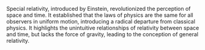 
Special relativity, introduced by Einstein, revolutionized the perception of space and time. It established that the laws of physics are the same for all observers in uniform motion, introducing a radical departure from classical physics. It highlights the unintuitive relationships of relativity between space and time, but lacks the force of gravity, leading to the conception of general relativity.

